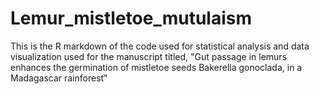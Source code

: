 # Lemur_mistletoe_mutulaism
This is the R markdown of the code used for statistical analysis and data visualization used for the manuscript titled, "Gut passage in lemurs enhances the germination of mistletoe seeds Bakerella gonoclada, in a Madagascar rainforest"
